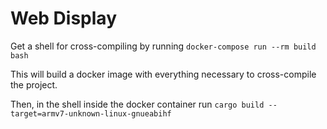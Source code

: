 # Web Display

Get a shell for cross-compiling by running `docker-compose run --rm
build bash`

This will build a docker image with everything necessary to
cross-compile the project.

Then, in the shell inside the docker container run `cargo build
--target=armv7-unknown-linux-gnueabihf`
